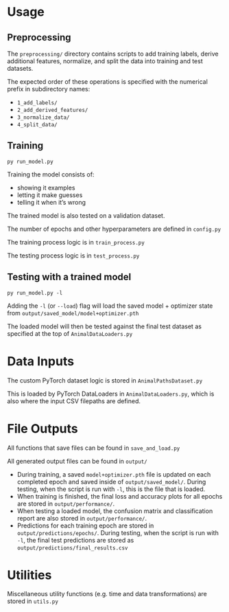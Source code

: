 # Usage

## Preprocessing

The `preprocessing/` directory contains scripts to add training labels, derive additional features, normalize, and split the data into training and test datasets.

The expected order of these operations is specified with the numerical prefix in subdirectory names:

- `1_add_labels/`
- `2_add_derived_features/`
- `3_normalize_data/`
- `4_split_data/`

## Training

	py run_model.py

Training the model consists of:
- showing it examples
- letting it make guesses
- telling it when it’s wrong

The trained model is also tested on a validation dataset.

The number of epochs and other hyperparameters are defined in `config.py`

The training process logic is in `train_process.py`

The testing process logic is in `test_process.py`


## Testing with a trained model

	py run_model.py -l

Adding the `-l` (or `--load`) flag will load the saved model + optimizer state from `output/saved_model/model+optimizer.pth`

The loaded model will then be tested against the final test dataset as specified at the top of `AnimalDataLoaders.py`


# Data Inputs

The custom PyTorch dataset logic is stored in `AnimalPathsDataset.py`

This is loaded by PyTorch DataLoaders in `AnimalDataLoaders.py`, which is also where the input CSV filepaths are defined.


# File Outputs

All functions that save files can be found in `save_and_load.py`

All generated output files can be found in `output/`

- During training, a saved `model+optimizer.pth` file is updated on each completed epoch and saved inside of `output/saved_model/`. During testing, when the script is run with `-l`, this is the file that is loaded.
- When training is finished, the final loss and accuracy plots for all epochs are stored in `output/performance/`.
- When testing a loaded model, the confusion matrix and classification report are also stored in `output/performance/`.
- Predictions for each training epoch are stored in `output/predictions/epochs/`. During testing, when the script is run with `-l`, the final test predictions are stored as `output/predictions/final_results.csv`

# Utilities

Miscellaneous utility functions (e.g. time and data transformations) are stored in `utils.py`
